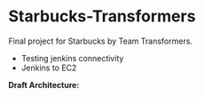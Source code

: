# Starbucks-Transformers
Final project for Starbucks by Team Transformers.


- Testing jenkins connectivity
- Jenkins to EC2


**Draft Architecture:**
